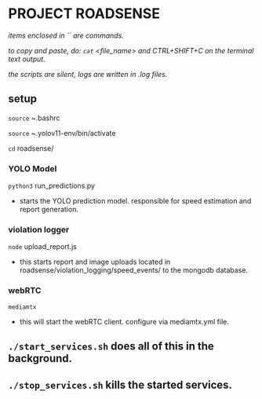 # PROJECT ROADSENSE
*items enclosed in ``  are commands.*

*to copy and paste, do: `cat` <file_name> and CTRL+SHIFT+C on the terminal text output.*

*the scripts are silent, logs are written in .log files.*

## setup
`source` ~.bashrc

`source` ~.yolov11-env/bin/activate

`cd` roadsense/

### YOLO Model
`python3` run_predictions.py
- starts the YOLO prediction model. responsible for speed estimation and report generation.

### violation logger
`node` upload_report.js
- this starts report and image uploads located in roadsense/violation_logging/speed_events/ to the mongodb database.

### webRTC
`mediamtx`
- this will start the webRTC client. configure via mediamtx.yml file.

## `./start_services.sh` does all of this in the background.
## `./stop_services.sh` kills the started services.
